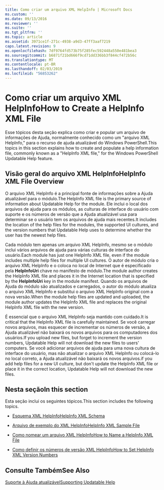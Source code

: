 ```yaml
---
title: Como criar um arquivo XML HelpInfo | Microsoft Docs
ms.custom: ''
ms.date: 09/13/2016
ms.reviewer: ''
ms.suite: ''
ms.tgt_pltfrm: ''
ms.topic: article
ms.assetid: 3971ce1f-271c-4938-a9d3-47ff3aaf7219
caps.latest.revision: 9
ms.openlocfilehash: 7df9764fd573b75f285fec592448a550e481bea3
ms.sourcegitcommit: b6871f21bd666f9cd71dd336bb3f844cf472b56c
ms.translationtype: MT
ms.contentlocale: pt-BR
ms.lasthandoff: 02/03/2019
ms.locfileid: "56853262"
---
```

# <a name="how-to-create-a-helpinfo-xml-file"></a><span data-ttu-id="e0ec2-102">Como criar um arquivo XML HelpInfo</span><span class="sxs-lookup"><span data-stu-id="e0ec2-102">How to Create a HelpInfo XML File</span></span>

<span data-ttu-id="e0ec2-103">Esse tópicos desta seção explica como criar e popular um arquivo de informações de Ajuda, normalmente conhecido como um "arquivo XML HelpInfo," para o recurso de ajuda atualizável do Windows PowerShell.</span><span class="sxs-lookup"><span data-stu-id="e0ec2-103">This topics in this section explains how to create and populate a help information file, commonly known as a "HelpInfo XML file," for the Windows PowerShell Updatable Help feature.</span></span>

## <a name="helpinfo-xml-file-overview"></a><span data-ttu-id="e0ec2-104">Visão geral do arquivo XML HelpInfo</span><span class="sxs-lookup"><span data-stu-id="e0ec2-104">HelpInfo XML File Overview</span></span>

<span data-ttu-id="e0ec2-105">O arquivo XML HelpInfo é a principal fonte de informações sobre a Ajuda atualizável para o módulo.</span><span class="sxs-lookup"><span data-stu-id="e0ec2-105">The HelpInfo XML file is the primary source of information about Updatable Help for the module.</span></span> <span data-ttu-id="e0ec2-106">Ele inclui o local dos arquivos de ajuda para os módulos, as culturas de interface do usuário com suporte e os números de versão que a Ajuda atualizável usa para determinar se o usuário tem os arquivos de ajuda mais recentes.</span><span class="sxs-lookup"><span data-stu-id="e0ec2-106">It includes the location of the help files for the modules, the supported UI cultures, and the version numbers that Updatable Help uses to determine whether the user has the newest help files.</span></span>

<span data-ttu-id="e0ec2-107">Cada módulo tem apenas um arquivo XML HelpInfo, mesmo se o módulo inclui vários arquivos de ajuda para várias culturas de interface do usuário.</span><span class="sxs-lookup"><span data-stu-id="e0ec2-107">Each module has just one HelpInfo XML file, even if the module includes multiple help files for multiple UI cultures.</span></span> <span data-ttu-id="e0ec2-108">O autor de módulo cria o arquivo XML HelpInfo e o coloca no local de Internet que é especificado pela **HelpInfoUri** chave no manifesto de módulo.</span><span class="sxs-lookup"><span data-stu-id="e0ec2-108">The module author creates the HelpInfo XML file and places it in the Internet location that is specified by the **HelpInfoUri** key in the module manifest.</span></span> <span data-ttu-id="e0ec2-109">Quando os arquivos de Ajuda do módulo são atualizados e carregados, o autor do módulo atualiza o arquivo XML HelpInfo e substitui o arquivo XML HelpInfo original com a nova versão.</span><span class="sxs-lookup"><span data-stu-id="e0ec2-109">When the module help files are updated and uploaded, the module author updates the HelpInfo XML file and replaces the original HelpInfo XML file with the new version.</span></span>

<span data-ttu-id="e0ec2-110">É essencial que o arquivo XML HelpInfo seja mantido com cuidado.</span><span class="sxs-lookup"><span data-stu-id="e0ec2-110">It is critical that the HelpInfo XML file is carefully maintained.</span></span> <span data-ttu-id="e0ec2-111">Se você carregar novos arquivos, mas esquecer de incrementar os números de versão, a Ajuda atualizável não baixará os novos arquivos para os computadores dos usuários.</span><span class="sxs-lookup"><span data-stu-id="e0ec2-111">If you upload new files, but forget to increment the version numbers, Updatable Help will not download the new files to users' computers.</span></span> <span data-ttu-id="e0ec2-112">Se você adicionar arquivos de ajuda para uma nova cultura de interface do usuário, mas não atualizar o arquivo XML HelpInfo ou colocá-lo no local correto, a Ajuda atualizável não baixará os novos arquivos.</span><span class="sxs-lookup"><span data-stu-id="e0ec2-112">if you add help files for a new UI culture, but don't update the HelpInfo XML file or place it in the correct location, Updatable Help will not download the new files.</span></span>

## <a name="in-this-section"></a><span data-ttu-id="e0ec2-113">Nesta seção</span><span class="sxs-lookup"><span data-stu-id="e0ec2-113">In this section</span></span>

<span data-ttu-id="e0ec2-114">Esta seção inclui os seguintes tópicos.</span><span class="sxs-lookup"><span data-stu-id="e0ec2-114">This section includes the following topics.</span></span>

- [<span data-ttu-id="e0ec2-115">Esquema XML HelpInfo</span><span class="sxs-lookup"><span data-stu-id="e0ec2-115">HelpInfo XML Schema</span></span>](./helpinfo-xml-schema.md)

- [<span data-ttu-id="e0ec2-116">Arquivo de exemplo do XML HelpInfo</span><span class="sxs-lookup"><span data-stu-id="e0ec2-116">HelpInfo XML Sample File</span></span>](./helpinfo-xml-sample-file.md)

- [<span data-ttu-id="e0ec2-117">Como nomear um arquivo XML HelpInfo</span><span class="sxs-lookup"><span data-stu-id="e0ec2-117">How to Name a HelpInfo XML File</span></span>](./how-to-name-a-helpinfo-xml-file.md)

- [<span data-ttu-id="e0ec2-118">Como definir os números de versão XML HelpInfo</span><span class="sxs-lookup"><span data-stu-id="e0ec2-118">How to Set HelpInfo XML Version Numbers</span></span>](./how-to-set-helpinfo-xml-version-numbers.md)

## <a name="see-also"></a><span data-ttu-id="e0ec2-119">Consulte Também</span><span class="sxs-lookup"><span data-stu-id="e0ec2-119">See Also</span></span>

[<span data-ttu-id="e0ec2-120">Suporte à Ajuda atualizável</span><span class="sxs-lookup"><span data-stu-id="e0ec2-120">Supporting Updatable Help</span></span>](./supporting-updatable-help.md)